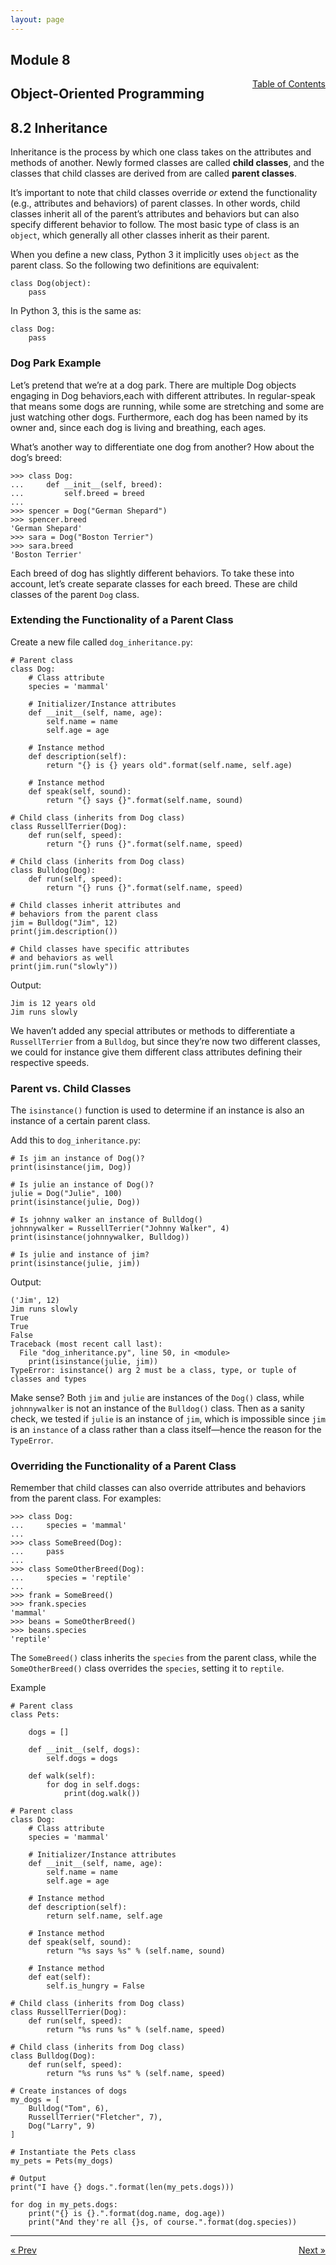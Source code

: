 ```yaml
---
layout: page
---
```


## Module 8

<a href="../../../toc" style="float: right;" target="_blank">Table of Contents</a>

## Object-Oriented Programming

## 8.2 Inheritance

Inheritance is the process by which one class takes on the attributes and methods of another. Newly formed classes are called **child classes**, and the classes that child classes are derived from are called **parent classes**.

It’s important to note that child classes override _or_ extend the functionality (e.g., attributes and behaviors) of parent classes. In other words, child classes inherit all of the parent’s attributes and behaviors but can also specify different behavior to follow. The most basic type of class is an `object`, which generally all other classes inherit as their parent.

When you define a new class, Python 3 it implicitly uses `object` as the parent class. So the following two definitions are equivalent:

	class Dog(object):
	    pass

In Python 3, this is the same as:

	class Dog:
	    pass

### Dog Park Example

Let’s pretend that we’re at a dog park. There are multiple Dog objects engaging in Dog behaviors,each with different attributes. In regular-speak that means some dogs are running, while some are stretching and some are just watching other dogs. Furthermore, each dog has been named by its owner and, since each dog is living and breathing, each ages.

What’s another way to differentiate one dog from another? How about the dog’s breed:

	>>> class Dog:
	...     def __init__(self, breed):
	...         self.breed = breed
	...
	>>> spencer = Dog("German Shepard")
	>>> spencer.breed
	'German Shepard'
	>>> sara = Dog("Boston Terrier")
	>>> sara.breed
	'Boston Terrier'

Each breed of dog has slightly different behaviors. To take these into account, let’s create separate classes for each breed. These are child classes of the parent `Dog` class.

### Extending the Functionality of a Parent Class

Create a new file called `dog_inheritance.py`:

    # Parent class
	class Dog:
        # Class attribute
        species = 'mammal'

        # Initializer/Instance attributes
        def __init__(self, name, age):
            self.name = name
            self.age = age

        # Instance method
        def description(self):
            return "{} is {} years old".format(self.name, self.age)

        # Instance method
        def speak(self, sound):
            return "{} says {}".format(self.name, sound)

	# Child class (inherits from Dog class)
    class RussellTerrier(Dog):
        def run(self, speed):
            return "{} runs {}".format(self.name, speed)

	# Child class (inherits from Dog class)
    class Bulldog(Dog):
        def run(self, speed):
            return "{} runs {}".format(self.name, speed)

	# Child classes inherit attributes and
	# behaviors from the parent class
	jim = Bulldog("Jim", 12)
	print(jim.description())

	# Child classes have specific attributes
	# and behaviors as well
	print(jim.run("slowly"))

Output:

	Jim is 12 years old
	Jim runs slowly

We haven’t added any special attributes or methods to differentiate a `RussellTerrier` from a `Bulldog`, but since they’re now two different classes, we could for instance give them different class attributes defining their respective speeds.

### Parent vs. Child Classes

The `isinstance()` function is used to determine if an instance is also an instance of a certain parent class.

Add this to `dog_inheritance.py`:

	# Is jim an instance of Dog()?
	print(isinstance(jim, Dog))

	# Is julie an instance of Dog()?
	julie = Dog("Julie", 100)
	print(isinstance(julie, Dog))

	# Is johnny walker an instance of Bulldog()
	johnnywalker = RussellTerrier("Johnny Walker", 4)
	print(isinstance(johnnywalker, Bulldog))

	# Is julie and instance of jim?
	print(isinstance(julie, jim))

Output:

	('Jim', 12)
	Jim runs slowly
	True
	True
	False
	Traceback (most recent call last):
	  File "dog_inheritance.py", line 50, in <module>
	    print(isinstance(julie, jim))
	TypeError: isinstance() arg 2 must be a class, type, or tuple of classes and types

Make sense? Both `jim` and `julie` are instances of the `Dog()` class, while `johnnywalker` is not an instance of the `Bulldog()` class. Then as a sanity check, we tested if `julie` is an instance of `jim`, which is impossible since `jim` is an `instance` of a class rather than a class itself—hence the reason for the `TypeError`.

### Overriding the Functionality of a Parent Class

Remember that child classes can also override attributes and behaviors from the parent class. For examples:

	>>> class Dog:
	...     species = 'mammal'
	...
	>>> class SomeBreed(Dog):
	...     pass
	...
	>>> class SomeOtherBreed(Dog):
	...     species = 'reptile'
	...
	>>> frank = SomeBreed()
	>>> frank.species
	'mammal'
	>>> beans = SomeOtherBreed()
	>>> beans.species
	'reptile'

The `SomeBreed()` class inherits the `species` from the parent class, while the `SomeOtherBreed()` class overrides the `species`, setting it to `reptile`.

Example

    # Parent class
    class Pets:

        dogs = []

        def __init__(self, dogs):
            self.dogs = dogs

        def walk(self):
            for dog in self.dogs:
                print(dog.walk())

    # Parent class
    class Dog:
        # Class attribute
        species = 'mammal'

        # Initializer/Instance attributes
        def __init__(self, name, age):
            self.name = name
            self.age = age

        # Instance method
        def description(self):
            return self.name, self.age

        # Instance method
        def speak(self, sound):
            return "%s says %s" % (self.name, sound)

        # Instance method
        def eat(self):
            self.is_hungry = False

    # Child class (inherits from Dog class)
    class RussellTerrier(Dog):
        def run(self, speed):
            return "%s runs %s" % (self.name, speed)

    # Child class (inherits from Dog class)
    class Bulldog(Dog):
        def run(self, speed):
            return "%s runs %s" % (self.name, speed)

    # Create instances of dogs
    my_dogs = [
        Bulldog("Tom", 6), 
        RussellTerrier("Fletcher", 7), 
        Dog("Larry", 9)
    ]

    # Instantiate the Pets class
    my_pets = Pets(my_dogs)

    # Output
    print("I have {} dogs.".format(len(my_pets.dogs)))
    
    for dog in my_pets.dogs:
        print("{} is {}.".format(dog.name, dog.age))
        print("And they're all {}s, of course.".format(dog.species))


<hr>
<a href="../class-and-object" style="float:left;"> &laquo; Prev </a>
<a href="" style="float:right;"> Next &raquo; </a>

